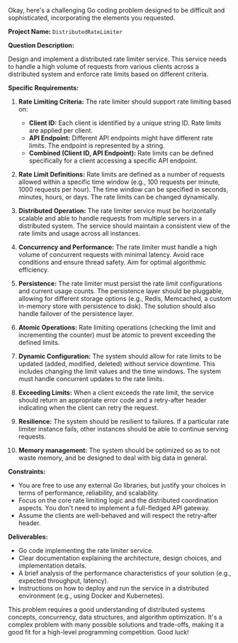 Okay, here's a challenging Go coding problem designed to be difficult and sophisticated, incorporating the elements you requested.

**Project Name:** `DistributedRateLimiter`

**Question Description:**

Design and implement a distributed rate limiter service. This service needs to handle a high volume of requests from various clients across a distributed system and enforce rate limits based on different criteria.

**Specific Requirements:**

1.  **Rate Limiting Criteria:** The rate limiter should support rate limiting based on:
    *   **Client ID:** Each client is identified by a unique string ID. Rate limits are applied per client.
    *   **API Endpoint:** Different API endpoints might have different rate limits. The endpoint is represented by a string.
    *   **Combined (Client ID, API Endpoint):** Rate limits can be defined specifically for a client accessing a specific API endpoint.

2.  **Rate Limit Definitions:** Rate limits are defined as a number of requests allowed within a specific time window (e.g., 100 requests per minute, 1000 requests per hour). The time window can be specified in seconds, minutes, hours, or days. The rate limits can be changed dynamically.

3.  **Distributed Operation:** The rate limiter service must be horizontally scalable and able to handle requests from multiple servers in a distributed system. The service should maintain a consistent view of the rate limits and usage across all instances.

4.  **Concurrency and Performance:** The rate limiter must handle a high volume of concurrent requests with minimal latency. Avoid race conditions and ensure thread safety. Aim for optimal algorithmic efficiency.

5.  **Persistence:** The rate limiter must persist the rate limit configurations and current usage counts. The persistence layer should be pluggable, allowing for different storage options (e.g., Redis, Memcached, a custom in-memory store with persistence to disk). The solution should also handle failover of the persistence layer.

6.  **Atomic Operations:** Rate limiting operations (checking the limit and incrementing the counter) must be atomic to prevent exceeding the defined limits.

7.  **Dynamic Configuration:**  The system should allow for rate limits to be updated (added, modified, deleted) without service downtime. This includes changing the limit values and the time windows. The system must handle concurrent updates to the rate limits.

8.  **Exceeding Limits:** When a client exceeds the rate limit, the service should return an appropriate error code and a retry-after header indicating when the client can retry the request.

9.  **Resilience:** The system should be resilient to failures. If a particular rate limiter instance fails, other instances should be able to continue serving requests.

10. **Memory management:** The system should be optimized so as to not waste memory, and be designed to deal with big data in general.

**Constraints:**

*   You are free to use any external Go libraries, but justify your choices in terms of performance, reliability, and scalability.
*   Focus on the core rate limiting logic and the distributed coordination aspects. You don't need to implement a full-fledged API gateway.
*   Assume the clients are well-behaved and will respect the retry-after header.

**Deliverables:**

*   Go code implementing the rate limiter service.
*   Clear documentation explaining the architecture, design choices, and implementation details.
*   A brief analysis of the performance characteristics of your solution (e.g., expected throughput, latency).
*   Instructions on how to deploy and run the service in a distributed environment (e.g., using Docker and Kubernetes).

This problem requires a good understanding of distributed systems concepts, concurrency, data structures, and algorithm optimization. It's a complex problem with many possible solutions and trade-offs, making it a good fit for a high-level programming competition. Good luck!
